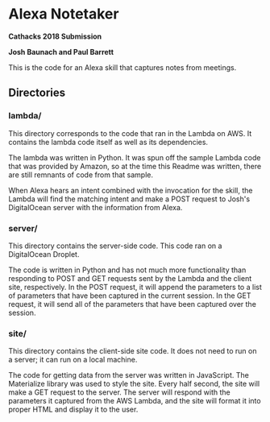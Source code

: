 # Alexa Notetaker

**Cathacks 2018 Submission**

**Josh Baunach and Paul Barrett**

This is the code for an Alexa skill that captures notes from meetings.

## Directories

### lambda/

This directory corresponds to the code that ran in the Lambda on AWS. It contains the lambda code itself as well as its dependencies.

The lambda was written in Python. It was spun off the sample Lambda code that was provided by Amazon, so at the time this Readme was written, there are still remnants of code from that sample.

When Alexa hears an intent combined with the invocation for the skill, the Lambda will find the matching intent and make a POST request to Josh's DigitalOcean server with the information from Alexa.

### server/

This directory contains the server-side code. This code ran on a DigitalOcean Droplet.

The code is written in Python and has not much more functionality than responding to POST and GET requests sent by the Lambda and the client site, respectively. In the POST request, it will append the parameters to a list of parameters that have been captured in the current session. In the GET request, it will send all of the parameters that have been captured over the session.

### site/

This directory contains the client-side site code. It does not need to run on a server; it can run on a local machine.

The code for getting data from the server was written in JavaScript. The Materialize library was used to style the site. Every half second, the site will make a GET request to the server. The server will respond with the parameters it captured from the AWS Lambda, and the site will format it into proper HTML and display it to the user.
